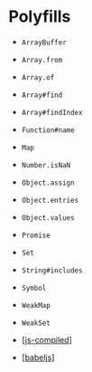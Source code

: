 # Polyfills

- `ArrayBuffer`
- `Array.from`
- `Array.of`
- `Array#find`
- `Array#findIndex`
- `Function#name`
- `Map`
- `Number.isNaN`
- `Object.assign`
- `Object.entries`
- `Object.values`
- `Promise`
- `Set`
- `String#includes`
- `Symbol`
- `WeakMap`
- `WeakSet`

- [[js-compiled]]
- [[babeljs]]

[//begin]: # "Autogenerated link references for markdown compatibility"
[js-compiled]: js-compiled "Compiled"
[babeljs]: js-libs/babeljs "Babel JS"
[//end]: # "Autogenerated link references"
